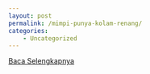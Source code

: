 ```yaml
---
layout: post
permalink: /mimpi-punya-kolam-renang/
categories:
    - Uncategorized
---
```


[Baca Selengkapnya](/08)